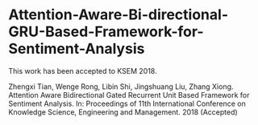 # Attention-Aware-Bi-directional-GRU-Based-Framework-for-Sentiment-Analysis
This work has been accepted to KSEM 2018.

Zhengxi Tian, Wenge Rong, Libin Shi, Jingshuang Liu, Zhang Xiong. Attention Aware Bidirectional Gated Recurrent Unit Based Framework for Sentiment Analysis. In: Proceedings of 11th International Conference on Knowledge Science, Engineering and Management. 2018 (Accepted)
